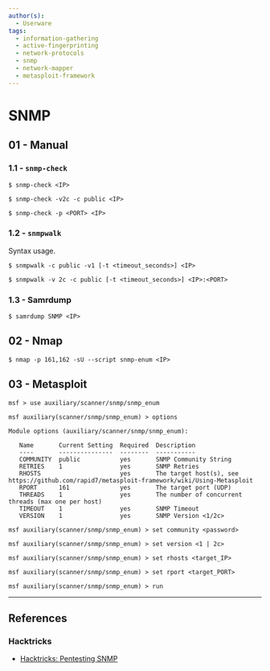 ```yaml
---
author(s):
  - Userware
tags:
  - information-gathering
  - active-fingerprinting
  - network-protocols
  - snmp
  - network-mapper
  - metasploit-framework
---
```

# SNMP

## 01 - Manual

### 1.1 - `snmp-check`

```
$ snmp-check <IP>

$ snmp-check -v2c -c public <IP>

$ snmp-check -p <PORT> <IP>
```

### 1.2 - `snmpwalk`

Syntax usage.

```
$ snmpwalk -c public -v1 [-t <timeout_seconds>] <IP>

$ snmpwalk -v 2c -c public [-t <timeout_seconds>] <IP>:<PORT>
```

### 1.3 - Samrdump

```
$ samrdump SNMP <IP>
```

## 02 - Nmap

```
$ nmap -p 161,162 -sU --script snmp-enum <IP>
```

## 03 - Metasploit

```
msf > use auxiliary/scanner/snmp/snmp_enum

msf auxiliary(scanner/snmp/snmp_enum) > options

Module options (auxiliary/scanner/snmp/snmp_enum):

   Name       Current Setting  Required  Description
   ----       ---------------  --------  -----------
   COMMUNITY  public           yes       SNMP Community String
   RETRIES    1                yes       SNMP Retries
   RHOSTS                      yes       The target host(s), see https://github.com/rapid7/metasploit-framework/wiki/Using-Metasploit
   RPORT      161              yes       The target port (UDP)
   THREADS    1                yes       The number of concurrent threads (max one per host)
   TIMEOUT    1                yes       SNMP Timeout
   VERSION    1                yes       SNMP Version <1/2c>

msf auxiliary(scanner/snmp/snmp_enum) > set community <password>

msf auxiliary(scanner/snmp/snmp_enum) > set version <1 | 2c>

msf auxiliary(scanner/snmp/snmp_enum) > set rhosts <target_IP>

msf auxiliary(scanner/snmp/snmp_enum) > set rport <target_PORT>

msf auxiliary(scanner/snmp/snmp_enum) > run
```

---
## References

### Hacktricks

- [Hacktricks: Pentesting SNMP](https://book.hacktricks.wiki/en/pentesting/pentesting-snmp.html)